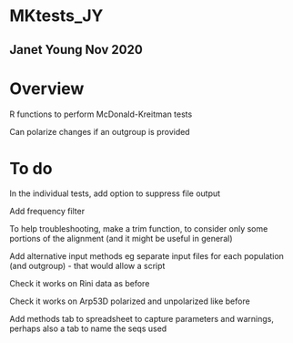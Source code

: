 # MKtests_JY

## Janet Young Nov 2020

# Overview
R functions to perform McDonald-Kreitman tests

Can polarize changes if an outgroup is provided

# To do

In the individual tests, add option to suppress file output

Add frequency filter

To help troubleshooting, make a trim function, to consider only some portions of the alignment (and it might be useful in general)


Add alternative input methods eg separate input files for each population (and outgroup) - that would allow a script

Check it works on Rini data as before

Check it works on Arp53D polarized and unpolarized like before

Add methods tab to spreadsheet to capture parameters and warnings, perhaps also a tab to name the seqs used
